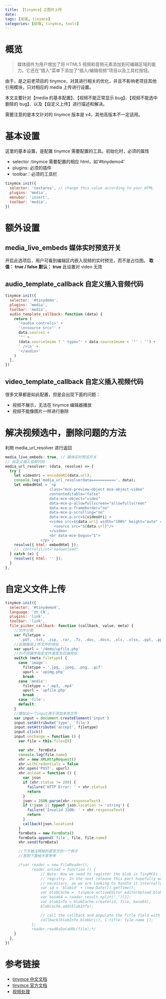 ```yaml
---
title: 【tinymce】之图片上传
date:
tags: [前端, tinymce]
categories: [前端, tinymce, tools]
---
```


# 概览

> 媒体插件为用户增加了将 HTML5 视频和音频元素添加到可编辑区域的能力。它还在“插入”菜单下添加了“插入/编辑视频”项目以及工具栏按钮。

由于，是之前老项目的 tinymce，对其进行相关的优化，并且不影响老项目其他引用模块，只对相应的 media 上传进行设置。

本文主要针对【media 的基本配置】、【视频不能正常显示 bug】、【视频不能选中删除的 bug】、以及【自定义上传】进行描述和解决。

需要注意的是本文针对的 tinymce 版本是 v4，其他高版本不一定适用。

# 基本设置

这里的基本设置，是配置 tinymce 需要配置的工具。初始化时，必须的属性

- selector :tinymce 需要配置的相应 html，如'#tinydemo4'
- plugins: 必须的插件
- toolbar：必须的工具栏

```javascript
tinymce.init({
  selector: 'textarea', // change this value according to your HTML
  plugins: 'media',
  menubar: 'insert',
  toolbar: 'media',
})
```

# 额外设置

## media_live_embeds 媒体实时预览开关

开启此选项后，用户可看到编辑区内嵌入视频的实时预览，而不是占位图。
**取值： true / false**
**默认： true**
此设置对 video 无效

## audio_template_callback 自定义插入音频代码

```javascript
tinymce.init({
  selector: '#tinydemo',
  plugins: 'media',
  toolbar: 'media',
  audio_template_callback: function (data) {
    return (
      '<audio controls>' +
      '\n<source src="' +
      data.source1 +
      '"' +
      (data.source1mime ? ' type="' + data.source1mime + '"' : '') +
      ' />\n' +
      '</audio>'
    )
  },
})
```

## video_template_callback 自定义插入视频代码

很多文章都是如此配置，但是会出现下面的问题：

- 视频不展示，无法在 tinymce 编辑器播放
- 视频不能像图片一样进行删除

# 解决视频选中，删除问题的方法

利用 media_url_resolver 进行返回

```javascript
media_live_embeds: true, // 媒体实时预览开关
// 自定义插入视频代码
media_url_resolver: (data, resolve) => {
  try {
    let videoUri = encodeURI(data.url);
    console.log('media_url_resolverdata===========', data);
    let embedHtml = `<p
                    class="mce-preview-object mce-object-video"
                    contenteditable="false"
                    data-mce-object="video"
                    data-mce-p-allowfullscreen="allowfullscreen"
                    data-mce-p-frameborder="no"
                    data-mce-p-scrolling="no"
                    data-mce-p-src=${videoUri} >
                    <video src=${data.url} width="100%" height="auto" controls="controls">
                      <source src="${data.url}"/>
                    </video>
                    <br data-mce-bogus="1">
                </p>`;
    resolve({ html: embedHtml });
    //  controlslist="nodownload"
  } catch (e) {
    resolve({ html: '' });
  }
},
```

# 自定义文件上传

```javascript
tinymce.init({
  selector: '#tinydemo4',
  language: 'zh_CN',
  plugins: 'link',
  toolbar: 'link',
  file_picker_callback: function (callback, value, meta) {
    //文件分类
    var filetype =
      '.pdf, .txt, .zip, .rar, .7z, .doc, .docx, .xls, .xlsx, .ppt, .pptx, .mp3, .mp4'
    //后端接收上传文件的地址
    var upurl = '/demo/upfile.php'
    //为不同插件指定文件类型及后端地址
    switch (meta.filetype) {
      case 'image':
        filetype = '.jpg, .jpeg, .png, .gif'
        upurl = 'upimg.php'
        break
      case 'media':
        filetype = '.mp3, .mp4'
        upurl = 'upfile.php'
        break
      case 'file':
      default:
    }
    //模拟出一个input用于添加本地文件
    var input = document.createElement('input')
    input.setAttribute('type', 'file')
    input.setAttribute('accept', filetype)
    input.click()
    input.onchange = function () {
      var file = this.files[0]

      var xhr, formData
      console.log(file.name)
      xhr = new XMLHttpRequest()
      xhr.withCredentials = false
      xhr.open('POST', upurl)
      xhr.onload = function () {
        var json
        if (xhr.status != 200) {
          failure('HTTP Error: ' + xhr.status)
          return
        }
        json = JSON.parse(xhr.responseText)
        if (!json || typeof json.location != 'string') {
          failure('Invalid JSON: ' + xhr.responseText)
          return
        }
        callback(json.location)
      }
      formData = new FormData()
      formData.append('file', file, file.name)
      xhr.send(formData)

      //下方被注释掉的是官方的一个例子
      //放到下面给大家参考

      /*var reader = new FileReader();
            reader.onload = function () {
                // Note: Now we need to register the blob in TinyMCEs image blob
                // registry. In the next release this part hopefully won't be
                // necessary, as we are looking to handle it internally.
                var id = 'blobid' + (new Date()).getTime();
                var blobCache =  tinymce.activeEditor.editorUpload.blobCache;
                var base64 = reader.result.split(',')[1];
                var blobInfo = blobCache.create(id, file, base64);
                blobCache.add(blobInfo);

                // call the callback and populate the Title field with the file name
                callback(blobInfo.blobUri(), { title: file.name });
            };
            reader.readAsDataURL(file);*/
    }
  },
})
```

# 参考链接

- [tinymce 中文文档](http://tinymce.ax-z.cn/general/upload-images.php)
- [tinymce 官方文档](https://www.tiny.cloud/docs/tinymce/latest/upload-images/)
- [视频处理](https://www.bilibili.com/read/cv22042918/)

